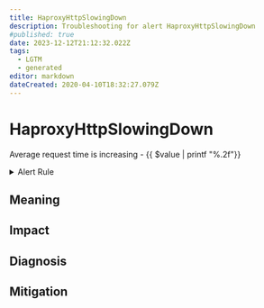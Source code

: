 ```yaml
---
title: HaproxyHttpSlowingDown
description: Troubleshooting for alert HaproxyHttpSlowingDown
#published: true
date: 2023-12-12T21:12:32.022Z
tags: 
  - LGTM
  - generated
editor: markdown
dateCreated: 2020-04-10T18:32:27.079Z
---
```


# HaproxyHttpSlowingDown

Average request time is increasing - {{ $value | printf "%.2f"}}

<details>
  <summary>Alert Rule</summary>

{{% rule "haproxy/haproxy-embedded-exporter-v2.yml" "HaproxyHttpSlowingDown" %}}

{{% comment %}}

```yaml
alert: HaproxyHttpSlowingDown
expr: avg by (instance, proxy) (haproxy_backend_max_total_time_seconds) > 1
for: 1m
labels:
    severity: warning
annotations:
    summary: HAProxy HTTP slowing down (instance {{ $labels.instance }})
    description: |-
        Average request time is increasing - {{ $value | printf "%.2f"}}
          VALUE = {{ $value }}
          LABELS = {{ $labels }}
    runbook: https://github.com/srerun/prometheus-alerts/blob/main/content/runbooks/embedded-exporter-v2/HaproxyHttpSlowingDown.md

```

{{% /comment %}}

</details>


## Meaning
[//]: # "Short paragraph that explains what the alert means"


## Impact
[//]: # "What could / will happen if the alert is not addressed"



## Diagnosis
[//]: # "Steps to take to identify the cause of the problem"



## Mitigation
[//]: # "The steps necessary to resolve the alert"
